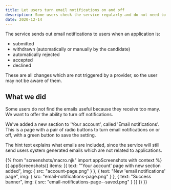 ```yaml
---
title: Let users turn email notifications on and off
description: Some users check the service regularly and do not need to receive an email every time an application’s status changes. We’re going to let those users turn off notifications.
date: 2020-12-14
---
```


The service sends out email notifications to users when an application is:

* submitted
* withdrawn (automatically or manually by the candidate)
* automatically rejected
* accepted
* declined

These are all changes which are not triggered by a provider, so the user may not be aware of them.

## What we did

Some users do not find the emails useful because they receive too many. We want to offer the ability to turn off notifications.

We've added a new section to 'Your account', called 'Email notifications'. This is a page with a pair of radio buttons to turn email notifications on or off, with a green button to save the setting.

The hint text explains what emails are included, since the service will still send users system generated emails which are not related to applications.

{% from "screenshots/macro.njk" import appScreenshots with context %}
{{ appScreenshots({
  items: [{
    text: "'Your account' page with new section added",
    img: {
      src: "account-page.png"
    }
  }, {
    text: "New 'email notifications' page",
    img: {
      src: "email-notifications-page.png"
    }
  }, {
    text: "Success banner",
    img: {
      src: "email-notifications-page--saved.png"
    }
  }]
}) }}

